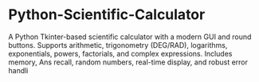 # Python-Scientific-Calculator
A Python Tkinter-based scientific calculator with a modern GUI and round buttons. Supports arithmetic, trigonometry (DEG/RAD), logarithms, exponentials, powers, factorials, and complex expressions. Includes memory, Ans recall, random numbers, real-time display, and robust error handli

